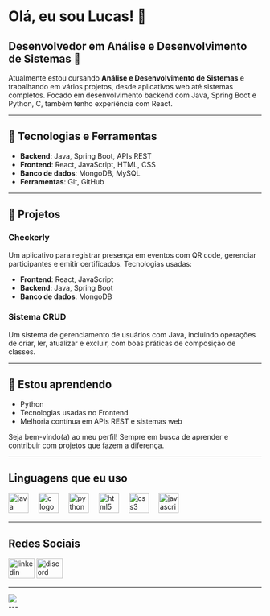 # Olá, eu sou Lucas! 👋

## Desenvolvedor em Análise e Desenvolvimento de Sistemas 🚀
Atualmente estou cursando **Análise e Desenvolvimento de Sistemas** e trabalhando em vários projetos, desde aplicativos web até sistemas completos. Focado em desenvolvimento backend com Java, Spring Boot e Python, C, também tenho experiência com React.

---

## 🔧 Tecnologias e Ferramentas
- **Backend**: Java, Spring Boot, APIs REST
- **Frontend**: React, JavaScript, HTML, CSS
- **Banco de dados**: MongoDB, MySQL
- **Ferramentas**: Git, GitHub

---

## 💼 Projetos
### Checkerly
Um aplicativo para registrar presença em eventos com QR code, gerenciar participantes e emitir certificados. Tecnologias usadas:
- **Frontend**: React, JavaScript
- **Backend**: Java, Spring Boot
- **Banco de dados**: MongoDB

### Sistema CRUD
Um sistema de gerenciamento de usuários com Java, incluindo operações de criar, ler, atualizar e excluir, com boas práticas de composição de classes.

---

## 🌱 Estou aprendendo
- Python
- Tecnologias usadas no Frontend
- Melhoria contínua em APIs REST e sistemas web

Seja bem-vindo(a) ao meu perfil! Sempre em busca de aprender e contribuir com projetos que fazem a diferença.

---

## Linguagens que eu uso
<div align="left">
  <img src="https://cdn.jsdelivr.net/gh/devicons/devicon/icons/java/java-original.svg" height="40" alt="java logo"  />
  <img width="12" />
  <img src="https://cdn.jsdelivr.net/gh/devicons/devicon/icons/c/c-original.svg" height="40" alt="c logo"  />
  <img width="12" />
  <img src="https://cdn.jsdelivr.net/gh/devicons/devicon/icons/python/python-original.svg" height="40" alt="python logo"  />
  <img width="12" />
  <img src="https://cdn.jsdelivr.net/gh/devicons/devicon/icons/html5/html5-original.svg" height="40" alt="html5 logo"  />
  <img width="12" />
  <img src="https://cdn.jsdelivr.net/gh/devicons/devicon/icons/css3/css3-original.svg" height="40" alt="css3 logo"  />
  <img width="12" />
  <img src="https://cdn.jsdelivr.net/gh/devicons/devicon/icons/javascript/javascript-original.svg" height="40" alt="javascript logo"  />
</div>

---

## Redes Sociais
<div align="left">
  <img src="https://raw.githubusercontent.com/maurodesouza/profile-readme-generator/master/src/assets/icons/social/linkedin/default.svg" width="52" height="40" alt="linkedin logo"  />
  <img src="https://raw.githubusercontent.com/maurodesouza/profile-readme-generator/master/src/assets/icons/social/discord/default.svg" width="52" height="40" alt="discord logo"  />
</div>

---
<div aling="center">
  <img src="https://profile-counter.gltich.me/LuScaAndrade/count.svg?" />
</div>
---
